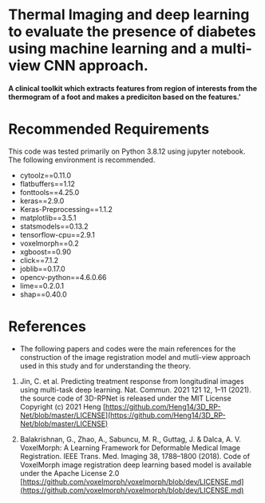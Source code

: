 # Thermal Imaging and deep learning to evaluate the presence of diabetes using machine learning and a multi-view CNN approach. 

#### A clinical toolkit which extracts features from region of interests from the thermogram of a foot and makes a prediciton based on the features.'


# Recommended Requirements
This code was tested primarily on Python 3.8.12 using jupyter notebook.
The following environment is recommended.


- cytoolz==0.11.0
- flatbuffers==1.12
- fonttools==4.25.0
- keras==2.9.0
- Keras-Preprocessing==1.1.2
- matplotlib==3.5.1
- statsmodels==0.13.2
- tensorflow-cpu==2.9.1
- voxelmorph==0.2
- xgboost==0.90
- click==7.1.2
- joblib==0.17.0
- opencv-python==4.6.0.66
- lime==0.2.0.1
- shap==0.40.0


# References
- The following papers and codes were the main references for the construction of the image registration model and mutli-view approach used in this study and for understanding the theory.  

1. Jin, C. et al. Predicting treatment response from longitudinal images using multi-task deep learning. Nat. Commun. 2021 121 12, 1–11 (2021).
the source code of 3D-RPNet is released under the MIT License  
Copyright (c) 2021 Heng
[https://github.com/Heng14/3D_RP-Net/blob/master/LICENSE](https://github.com/Heng14/3D_RP-Net/blob/master/LICENSE)


2. Balakrishnan, G., Zhao, A., Sabuncu, M. R., Guttag, J. & Dalca, A. V. VoxelMorph: A Learning Framework for Deformable Medical Image Registration. IEEE Trans. Med. Imaging 38, 1788–1800 (2018).
Code of VoxelMorph image registration deep learning based model is available under the Apache License 2.0
[https://github.com/voxelmorph/voxelmorph/blob/dev/LICENSE.md](https://github.com/voxelmorph/voxelmorph/blob/dev/LICENSE.md)




